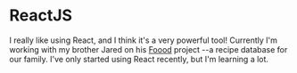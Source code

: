 # ReactJS

I really like using React, and I think it's a very powerful tool! Currently I'm working with my brother Jared on his [Foood](https://github.com/jaredly/local-first/tree/master/examples/foood) project --a recipe database for our family. I've only started using React recently, but I'm learning a lot.
